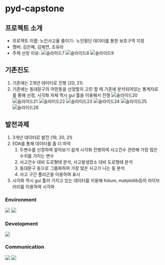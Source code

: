 # pyd-capstone

## 프로젝트 소개
- 프로젝트 이름: 노인사고율 줄이기- 노인횡단 데이터를 통한 보호구역 지정
- 멤버: 김은혜, 김채연, 조유라
- 주제 선정 이유:
  ![슬라이드7](https://github.com/chaeyeoniklmw/pyd-capstone/assets/129934881/50f007d7-3201-4a15-8af8-3262dffc46a8)
  ![슬라이드8](https://github.com/chaeyeoniklmw/pyd-capstone/assets/129934881/6209b189-3fcb-4570-8e14-6e2ed7a90ee1)
  ![슬라이드9](https://github.com/chaeyeoniklmw/pyd-capstone/assets/129934881/e1af1082-9d98-4018-adbe-5098dff3e315)

## 기존진도
1. 기존에는 2개년 데이터로 진행 (20, 21)
2. 기존에는 동대문구의 어떤동을 선정할지 고민 할 때 기존에 분석되어있는 통계자료를 통해 선정, 시각화 자체 역시 gui 툴을 이용해서 진행
   ![슬라이드20](https://github.com/chaeyeoniklmw/pyd-capstone/assets/129934881/7eccefa3-586f-4097-bada-585c4dfacbfd)
   ![슬라이드21](https://github.com/chaeyeoniklmw/pyd-capstone/assets/129934881/3e4f8232-4888-4071-ac8f-d1bbfee9c881)
   ![슬라이드22](https://github.com/chaeyeoniklmw/pyd-capstone/assets/129934881/9f651937-2288-42bf-ae57-61ef78e7c2bd)
   ![슬라이드23](https://github.com/chaeyeoniklmw/pyd-capstone/assets/129934881/ab2260f9-d9a4-4d61-bc27-1487033ada32)
   ![슬라이드24](https://github.com/chaeyeoniklmw/pyd-capstone/assets/129934881/550ebdb0-2ec5-4024-ad0c-289c7c2a77a2)
   ![슬라이드25](https://github.com/chaeyeoniklmw/pyd-capstone/assets/129934881/98bed2f2-a1c2-4dfc-880e-4743dcdb09a2)
   ![슬라이드26](https://github.com/chaeyeoniklmw/pyd-capstone/assets/129934881/80326ba0-158f-417e-9c8b-b78ce6cd92dc)
## 발전과제
1. 3개년 데이터로 발전 (19, 20, 21)
2. EDA를 통해 데이터를 좀 더 파악
   1) 두변수를 선정하여 알아보기 쉽게 시각화 진행하여 사고건수 관련해 가장 많은 수치를 가지는 변수
   2) 사고건수 대비 도로형태 분석, 사고발생장소 대비 도로형태 분석
   3) 동대문구 동으로 그룹화하여 가장 많은 사고가 나는 동 분석
   4) 사고 구간 폴리곤을 이용하여 표시
3. 시각화 역시 gui 툴이 가지고 있는 데이터를 이용해 folium, matplotlib등의 라이브러리를 이용하여 시각화

### __Environment__
<img src="https://img.shields.io/badge/PyCharm-000000?style=for-the-badge&logo=PyCharm&logoColor=white">
<img src="https://img.shields.io/badge/googlecolab-F9AB00?style=for-the-badge&logo=googlecolab&logoColor=white">

### __Development__
<img src="https://img.shields.io/badge/python-3776AB?style=for-the-badge&logo=python&logoColor=white">

### __Communication__
<img src="https://img.shields.io/badge/git-F05032?style=for-the-badge&logo=git&logoColor=white">
<img src="https://img.shields.io/badge/kakaotalk-FFCD00?style=for-the-badge&logo=kakaotalk&logoColor=white">